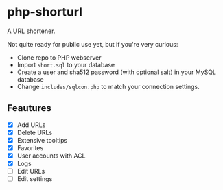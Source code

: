 # php-shorturl
A URL shortener.

Not quite ready for public use yet, but if you're very curious:
* Clone repo to PHP webserver
* Import `short.sql` to your database
* Create a user and sha512 password (with optional salt) in your MySQL database
* Change `includes/sqlcon.php` to match your connection settings.

## Feautures
- [x] Add URLs
- [x] Delete URLs
- [x] Extensive tooltips
- [x] Favorites
- [x] User accounts with ACL
- [x] Logs
- [ ] Edit URLs
- [ ] Edit settings